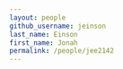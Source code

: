 ```yaml
---
layout: people
github_username: jeinson
last_name: Einson
first_name: Jonah
permalink: /people/jee2142
---
```

